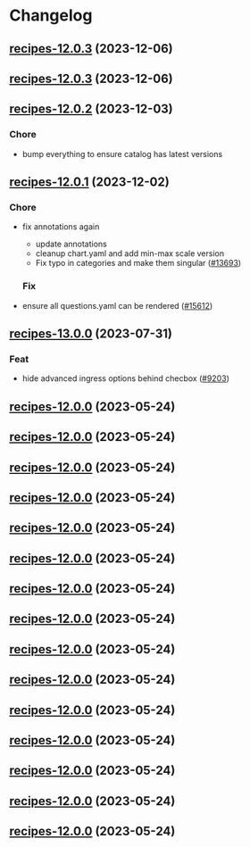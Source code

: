# Changelog



## [recipes-12.0.3](https://github.com/truecharts/charts/compare/recipes-12.0.2...recipes-12.0.3) (2023-12-06)




## [recipes-12.0.3](https://github.com/truecharts/charts/compare/recipes-12.0.2...recipes-12.0.3) (2023-12-06)




## [recipes-12.0.2](https://github.com/truecharts/charts/compare/recipes-12.0.1...recipes-12.0.2) (2023-12-03)

### Chore

- bump everything to ensure catalog has latest versions
  
  


## [recipes-12.0.1](https://github.com/truecharts/charts/compare/recipes-13.0.0...recipes-12.0.1) (2023-12-02)

### Chore

- fix annotations again
  - update annotations
  - cleanup chart.yaml and add min-max scale version
  - Fix typo in categories and make them singular ([#13693](https://github.com/truecharts/charts/issues/13693))
  
  ### Fix

- ensure all questions.yaml can be rendered ([#15612](https://github.com/truecharts/charts/issues/15612))
  
  



## [recipes-13.0.0](https://github.com/truecharts/charts/compare/recipes-12.0.0...recipes-13.0.0) (2023-07-31)

### Feat

- hide advanced ingress options behind checbox ([#9203](https://github.com/truecharts/charts/issues/9203))
  
  


## [recipes-12.0.0](https://github.com/truecharts/charts/compare/recipes-11.0.36...recipes-12.0.0) (2023-05-24)




## [recipes-12.0.0](https://github.com/truecharts/charts/compare/recipes-11.0.36...recipes-12.0.0) (2023-05-24)




## [recipes-12.0.0](https://github.com/truecharts/charts/compare/recipes-11.0.36...recipes-12.0.0) (2023-05-24)




## [recipes-12.0.0](https://github.com/truecharts/charts/compare/recipes-11.0.36...recipes-12.0.0) (2023-05-24)




## [recipes-12.0.0](https://github.com/truecharts/charts/compare/recipes-11.0.36...recipes-12.0.0) (2023-05-24)




## [recipes-12.0.0](https://github.com/truecharts/charts/compare/recipes-11.0.36...recipes-12.0.0) (2023-05-24)




## [recipes-12.0.0](https://github.com/truecharts/charts/compare/recipes-11.0.36...recipes-12.0.0) (2023-05-24)




## [recipes-12.0.0](https://github.com/truecharts/charts/compare/recipes-11.0.36...recipes-12.0.0) (2023-05-24)




## [recipes-12.0.0](https://github.com/truecharts/charts/compare/recipes-11.0.36...recipes-12.0.0) (2023-05-24)




## [recipes-12.0.0](https://github.com/truecharts/charts/compare/recipes-11.0.36...recipes-12.0.0) (2023-05-24)




## [recipes-12.0.0](https://github.com/truecharts/charts/compare/recipes-11.0.36...recipes-12.0.0) (2023-05-24)




## [recipes-12.0.0](https://github.com/truecharts/charts/compare/recipes-11.0.36...recipes-12.0.0) (2023-05-24)




## [recipes-12.0.0](https://github.com/truecharts/charts/compare/recipes-11.0.36...recipes-12.0.0) (2023-05-24)




## [recipes-12.0.0](https://github.com/truecharts/charts/compare/recipes-11.0.36...recipes-12.0.0) (2023-05-24)




## [recipes-12.0.0](https://github.com/truecharts/charts/compare/recipes-11.0.36...recipes-12.0.0) (2023-05-24)


